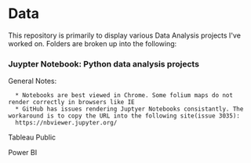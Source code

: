 # Data
This repository is primarily to display various Data Analysis projects I've worked on. 
Folders are broken up into the following:

### Juypter Notebook: Python data analysis projects
General Notes:  

      * Notebooks are best viewed in Chrome. Some folium maps do not render correctly in browsers like IE
      * GitHub has issues rendering Juptyer Notebooks consistantly. The workaround is to copy the URL into the following site(issue 3035):
      https://nbviewer.jupyter.org/

Tableau Public

Power BI
